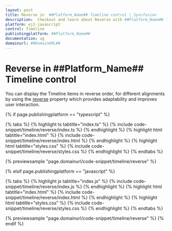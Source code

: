 ```yaml
---
layout: post
title: Reverse in  ##Platform_Name## Timeline control | Syncfusion
description:  Checkout and learn about Reverse with ##Platform_Name## Timeline control of Syncfusion Essential JS 2 and more.
platform: ej2-javascript
control: Timeline
publishingplatform: ##Platform_Name##
documentation: ug
domainurl: ##DomainURL##
---
```


# Reverse in ##Platform_Name## Timeline control

You can display the Timeline items in reverse order, for different alignments by using the [reverse](../api/timeline#reverse) property which provides adaptability and improves user interaction.

{% if page.publishingplatform == "typescript" %}

{% tabs %}
{% highlight ts tabtitle="index.ts" %}
{% include code-snippet/timeline/reverse/index.ts %}
{% endhighlight %}
{% highlight html tabtitle="index.html" %}
{% include code-snippet/timeline/reverse/index.html %}
{% endhighlight %}
{% highlight html tabtitle="styles.css" %}
{% include code-snippet/timeline/reverse/styles.css %}
{% endhighlight %}
{% endtabs %}

{% previewsample "page.domainurl/code-snippet/timeline/reverse" %}

{% elsif page.publishingplatform == "javascript" %}

{% tabs %}
{% highlight js tabtitle="index.js" %}
{% include code-snippet/timeline/reverse/index.js %}
{% endhighlight %}
{% highlight html tabtitle="index.html" %}
{% include code-snippet/timeline/reverse/index.html %}
{% endhighlight %}
{% highlight html tabtitle="styles.css" %}
{% include code-snippet/timeline/reverse/styles.css %}
{% endhighlight %}
{% endtabs %}

{% previewsample "page.domainurl/code-snippet/timeline/reverse" %}
{% endif %}
